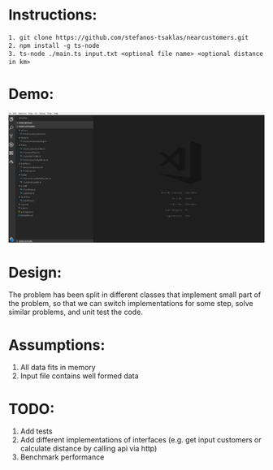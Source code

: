# Instructions:
    1. git clone https://github.com/stefanos-tsaklas/nearcustomers.git
    2. npm install -g ts-node
    3. ts-node ./main.ts input.txt <optional file name> <optional distance in km>


# Demo:
![Alt Text](https://github.com/stefanos-tsaklas/nearcustomers/blob/master/demo.gif)

# Design:
The problem has been split in different classes that implement small part of the problem,
so that we can switch implementations for some step, solve similar problems, and unit test the code.

# Assumptions:
1. All data fits in memory
2. Input file contains well formed data

# TODO:

1. Add  tests
2. Add different implementations of interfaces (e.g. get input customers or calculate distance by calling api via http)
3. Benchmark performance
